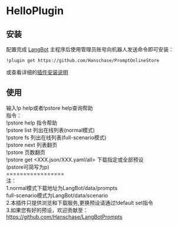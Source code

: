 # HelloPlugin

<!--
## 插件开发者详阅

### 开始

此仓库是 LangBot 插件模板，您可以直接在 GitHub 仓库中点击右上角的 "Use this template" 以创建你的插件。  
接下来按照以下步骤修改模板代码：

#### 修改模板代码

- 修改此文档顶部插件名称信息
- 将此文档下方的`<插件发布仓库地址>`改为你的插件在 GitHub· 上的地址
- 补充下方的`使用`章节内容
- 修改`main.py`中的`@register`中的插件 名称、描述、版本、作者 等信息
- 修改`main.py`中的`MyPlugin`类名为你的插件类名
- 将插件所需依赖库写到`requirements.txt`中
- 根据[插件开发教程](https://docs.langbot.app/plugin/dev/tutor.html)编写插件代码
- 删除 README.md 中的注释内容


#### 发布插件

推荐将插件上传到 GitHub 代码仓库，以便用户通过下方方式安装。   
欢迎[提issue](https://github.com/RockChinQ/LangBot/issues/new?assignees=&labels=%E7%8B%AC%E7%AB%8B%E6%8F%92%E4%BB%B6&projects=&template=submit-plugin.yml&title=%5BPlugin%5D%3A+%E8%AF%B7%E6%B1%82%E7%99%BB%E8%AE%B0%E6%96%B0%E6%8F%92%E4%BB%B6)，将您的插件提交到[插件列表](https://github.com/stars/RockChinQ/lists/qchatgpt-%E6%8F%92%E4%BB%B6)

下方是给用户看的内容，按需修改
-->

## 安装

配置完成 [LangBot](https://github.com/RockChinQ/LangBot) 主程序后使用管理员账号向机器人发送命令即可安装：

```
!plugin get https://github.com/Hanschase/PromptOnlineStore
```
或查看详细的[插件安装说明](https://docs.langbot.app/plugin/plugin-intro.html#%E6%8F%92%E4%BB%B6%E7%94%A8%E6%B3%95)

## 使用
输入!p help或者!pstore help查询帮助<br>
指令：<br>
!pstore help   指令帮助<br>
!pstore list  列出在线列表(normal模式)<br>
!pstore fs    列出在线列表(full-scenario模式)<br>
!pstore next  列表翻页<br>
!pstore <number> 页数翻页<br>
!pstore get <XXX.json/XXX.yaml/all> 下载指定或全部预设<br>
(pstore可简写为p)<br>
=================<br>
注：<br>
1.normal模式下载地址为LangBot/data/prompts<br>
full-scenario模式为LangBot/data/scenario<br>
2.本插件只提供浏览和下载服务,更换预设请通过!default set指令<br>
3.如果您有好的预设，欢迎贡献至：<br>
https://github.com/Hanschase/LangBotPrompts
<!-- 插件开发者自行填写插件使用说明 -->
